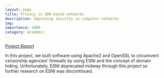 ```yaml
---
layout: page
title: Privacy in SDN based networks
description: Improving security in computer networks
img: 
importance: 1000
category: Academic
---
```


[Project Report](/assets/pdf/esni.pdf)

<!-- Nowadays it is common practice to host multiple websites at the same IP address. This is made by possible through the use of Server Name Indication (SNI). The SNI extension enables servers to return the correct SSL certificate during the TLS handshake. 

ESNI keeps the SNI secret by encrypting the SNI in the TLS handshake. This is done using public key cryptography, wherein the server keeps a public key in its DNS record which can be used to encrypt the SNI field. 

Domain fronting is a technique in which different domain names are present in the SNI field and the HTTP host header. The SNI field contains a normal uncensored domain whereas the host header contains the secret cnesored domain. However, this technique was discontinued by CDNs. -->

In this project, we built software using Apache2 and OpenSSL to circumvent censorship agencies’ firewalls by using ESNI and the concept of domain hiding. Unfortunately, ESNI deprecated midway through this project so further research on ESNI was discontinued. 
